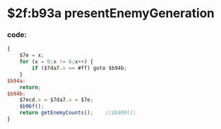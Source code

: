 ﻿
# $2f:b93a presentEnemyGeneration

### code:
```js
{
	$7e = x;
	for (x = 0;x != 6;x++) {
		if ($7da7.x == #ff) goto $b94b;
	}
$b94a:
	return;
$b94b:
	$7ecd.x = $7da7.x = $7e;
	$b96f();
	return getEnemyCounts();	//$b909();
}
```


